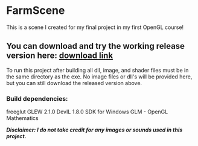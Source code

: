 # FarmScene
This is a scene I created for my final project in my first OpenGL course!

## You can download and try the working release version here: [download link](https://drive.google.com/file/d/1eAvTTp2BYIRAOoVMX8xABhGOaPHwXK3E/view?usp=sharing) ##

To run this project after building all dll, image, and shader files must be in the same directory as the exe.
No image files or dll's will be provided here, but you can still download the released version above.

### Build dependencies:
freeglut 
GLEW 2.1.0
DevIL 1.8.0 SDK for Windows
GLM - OpenGL Mathematics



***Disclaimer: I do not take credit for any images or sounds used in this project.***